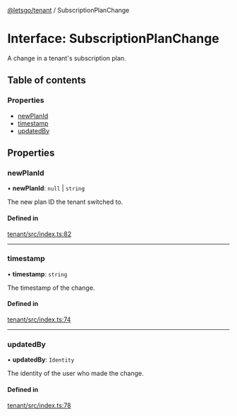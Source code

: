 [@letsgo/tenant](../README.md) / SubscriptionPlanChange

# Interface: SubscriptionPlanChange

A change in a tenant's subscription plan.

## Table of contents

### Properties

- [newPlanId](SubscriptionPlanChange.md#newplanid)
- [timestamp](SubscriptionPlanChange.md#timestamp)
- [updatedBy](SubscriptionPlanChange.md#updatedby)

## Properties

### newPlanId

• **newPlanId**: ``null`` \| `string`

The new plan ID the tenant switched to.

#### Defined in

[tenant/src/index.ts:82](https://github.com/47chapters/letsgo/blob/06da252/packages/tenant/src/index.ts#L82)

___

### timestamp

• **timestamp**: `string`

The timestamp of the change.

#### Defined in

[tenant/src/index.ts:74](https://github.com/47chapters/letsgo/blob/06da252/packages/tenant/src/index.ts#L74)

___

### updatedBy

• **updatedBy**: `Identity`

The identity of the user who made the change.

#### Defined in

[tenant/src/index.ts:78](https://github.com/47chapters/letsgo/blob/06da252/packages/tenant/src/index.ts#L78)

